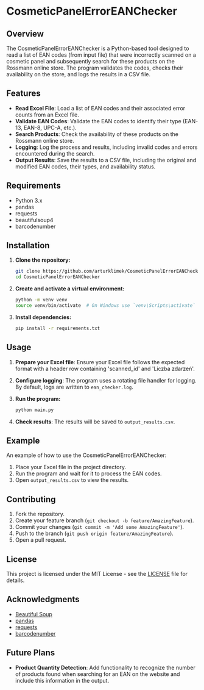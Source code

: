 # CosmeticPanelErrorEANChecker

## Overview

The CosmeticPanelErrorEANChecker is a Python-based tool designed to read a list of EAN codes (from input file) that were incorrectly scanned on a cosmetic panel and subsequently search for these products on the Rossmann online store. The program validates the codes, checks their availability on the store, and logs the results in a CSV file.

## Features

- **Read Excel File**: Load a list of EAN codes and their associated error counts from an Excel file.
- **Validate EAN Codes**: Validate the EAN codes to identify their type (EAN-13, EAN-8, UPC-A, etc.).
- **Search Products**: Check the availability of these products on the Rossmann online store.
- **Logging**: Log the process and results, including invalid codes and errors encountered during the search.
- **Output Results**: Save the results to a CSV file, including the original and modified EAN codes, their types, and availability status.

## Requirements

- Python 3.x
- pandas
- requests
- beautifulsoup4
- barcodenumber

## Installation

1. **Clone the repository:**
    ```bash
    git clone https://github.com/arturklimek/CosmeticPanelErrorEANChecker.git
    cd CosmeticPanelErrorEANChecker
    ```

2. **Create and activate a virtual environment:**
    ```bash
    python -m venv venv
    source venv/bin/activate  # On Windows use `venv\Scripts\activate`
    ```

3. **Install dependencies:**
    ```bash
    pip install -r requirements.txt
    ```

## Usage

1. **Prepare your Excel file**: Ensure your Excel file follows the expected format with a header row containing 'scanned_id' and 'Liczba zdarzeń'.

2. **Configure logging**: The program uses a rotating file handler for logging. By default, logs are written to `ean_checker.log`.

3. **Run the program:**
    ```bash
    python main.py
    ```

4. **Check results**: The results will be saved to `output_results.csv`.


## Example

An example of how to use the CosmeticPanelErrorEANChecker:
1. Place your Excel file in the project directory.
2. Run the program and wait for it to process the EAN codes.
3. Open `output_results.csv` to view the results.

## Contributing

1. Fork the repository.
2. Create your feature branch (`git checkout -b feature/AmazingFeature`).
3. Commit your changes (`git commit -m 'Add some AmazingFeature'`).
4. Push to the branch (`git push origin feature/AmazingFeature`).
5. Open a pull request.

## License

This project is licensed under the MIT License - see the [LICENSE](LICENSE) file for details.

## Acknowledgments

- [Beautiful Soup](https://www.crummy.com/software/BeautifulSoup/)
- [pandas](https://pandas.pydata.org/)
- [requests](https://requests.readthedocs.io/en/latest/)
- [barcodenumber](https://pypi.org/project/barcodenumber/)

## Future Plans

- **Product Quantity Detection**: Add functionality to recognize the number of products found when searching for an EAN on the website and include this information in the output.